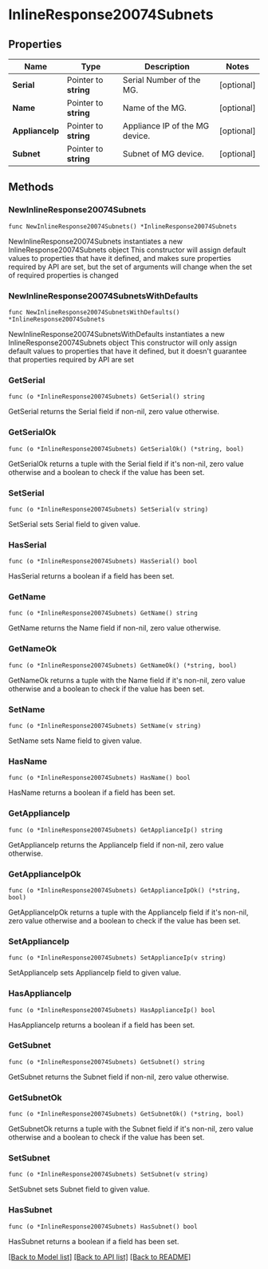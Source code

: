 # InlineResponse20074Subnets

## Properties

Name | Type | Description | Notes
------------ | ------------- | ------------- | -------------
**Serial** | Pointer to **string** | Serial Number of the MG. | [optional] 
**Name** | Pointer to **string** | Name of the MG. | [optional] 
**ApplianceIp** | Pointer to **string** | Appliance IP of the MG device. | [optional] 
**Subnet** | Pointer to **string** | Subnet of MG device. | [optional] 

## Methods

### NewInlineResponse20074Subnets

`func NewInlineResponse20074Subnets() *InlineResponse20074Subnets`

NewInlineResponse20074Subnets instantiates a new InlineResponse20074Subnets object
This constructor will assign default values to properties that have it defined,
and makes sure properties required by API are set, but the set of arguments
will change when the set of required properties is changed

### NewInlineResponse20074SubnetsWithDefaults

`func NewInlineResponse20074SubnetsWithDefaults() *InlineResponse20074Subnets`

NewInlineResponse20074SubnetsWithDefaults instantiates a new InlineResponse20074Subnets object
This constructor will only assign default values to properties that have it defined,
but it doesn't guarantee that properties required by API are set

### GetSerial

`func (o *InlineResponse20074Subnets) GetSerial() string`

GetSerial returns the Serial field if non-nil, zero value otherwise.

### GetSerialOk

`func (o *InlineResponse20074Subnets) GetSerialOk() (*string, bool)`

GetSerialOk returns a tuple with the Serial field if it's non-nil, zero value otherwise
and a boolean to check if the value has been set.

### SetSerial

`func (o *InlineResponse20074Subnets) SetSerial(v string)`

SetSerial sets Serial field to given value.

### HasSerial

`func (o *InlineResponse20074Subnets) HasSerial() bool`

HasSerial returns a boolean if a field has been set.

### GetName

`func (o *InlineResponse20074Subnets) GetName() string`

GetName returns the Name field if non-nil, zero value otherwise.

### GetNameOk

`func (o *InlineResponse20074Subnets) GetNameOk() (*string, bool)`

GetNameOk returns a tuple with the Name field if it's non-nil, zero value otherwise
and a boolean to check if the value has been set.

### SetName

`func (o *InlineResponse20074Subnets) SetName(v string)`

SetName sets Name field to given value.

### HasName

`func (o *InlineResponse20074Subnets) HasName() bool`

HasName returns a boolean if a field has been set.

### GetApplianceIp

`func (o *InlineResponse20074Subnets) GetApplianceIp() string`

GetApplianceIp returns the ApplianceIp field if non-nil, zero value otherwise.

### GetApplianceIpOk

`func (o *InlineResponse20074Subnets) GetApplianceIpOk() (*string, bool)`

GetApplianceIpOk returns a tuple with the ApplianceIp field if it's non-nil, zero value otherwise
and a boolean to check if the value has been set.

### SetApplianceIp

`func (o *InlineResponse20074Subnets) SetApplianceIp(v string)`

SetApplianceIp sets ApplianceIp field to given value.

### HasApplianceIp

`func (o *InlineResponse20074Subnets) HasApplianceIp() bool`

HasApplianceIp returns a boolean if a field has been set.

### GetSubnet

`func (o *InlineResponse20074Subnets) GetSubnet() string`

GetSubnet returns the Subnet field if non-nil, zero value otherwise.

### GetSubnetOk

`func (o *InlineResponse20074Subnets) GetSubnetOk() (*string, bool)`

GetSubnetOk returns a tuple with the Subnet field if it's non-nil, zero value otherwise
and a boolean to check if the value has been set.

### SetSubnet

`func (o *InlineResponse20074Subnets) SetSubnet(v string)`

SetSubnet sets Subnet field to given value.

### HasSubnet

`func (o *InlineResponse20074Subnets) HasSubnet() bool`

HasSubnet returns a boolean if a field has been set.


[[Back to Model list]](../README.md#documentation-for-models) [[Back to API list]](../README.md#documentation-for-api-endpoints) [[Back to README]](../README.md)


